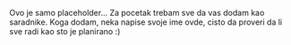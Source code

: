 Ovo je samo placeholder... Za pocetak trebam sve da vas dodam kao saradnike. Koga dodam, neka napise svoje ime ovde, cisto da proveri da li sve radi kao sto je planirano :)




